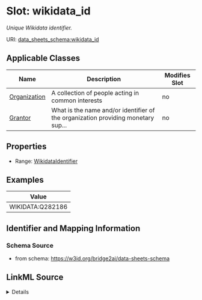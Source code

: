 

# Slot: wikidata_id


_Unique Wikidata identifier._



URI: [data_sheets_schema:wikidata_id](https://w3id.org/bridge2ai/data-sheets-schema/wikidata_id)



<!-- no inheritance hierarchy -->





## Applicable Classes

| Name | Description | Modifies Slot |
| --- | --- | --- |
| [Organization](Organization.md) | A collection of people acting in common interests |  no  |
| [Grantor](Grantor.md) | What is the name and/or identifier of the organization providing monetary sup... |  no  |







## Properties

* Range: [WikidataIdentifier](WikidataIdentifier.md)






## Examples

| Value |
| --- |
| WIKIDATA:Q282186 |

## Identifier and Mapping Information







### Schema Source


* from schema: https://w3id.org/bridge2ai/data-sheets-schema




## LinkML Source

<details>
```yaml
name: wikidata_id
description: Unique Wikidata identifier.
examples:
- value: WIKIDATA:Q282186
from_schema: https://w3id.org/bridge2ai/data-sheets-schema
rank: 1000
values_from:
- WIKIDATA
alias: wikidata_id
owner: Organization
domain_of:
- Organization
range: wikidata_identifier

```
</details>